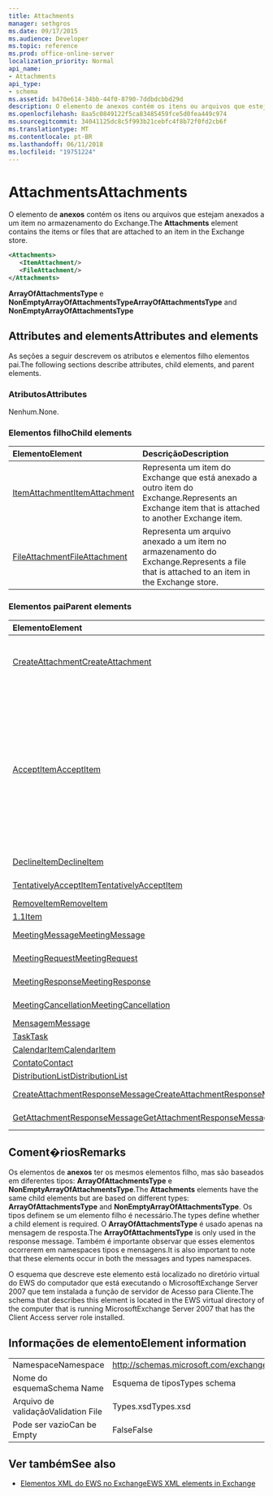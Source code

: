 ```yaml
---
title: Attachments
manager: sethgros
ms.date: 09/17/2015
ms.audience: Developer
ms.topic: reference
ms.prod: office-online-server
localization_priority: Normal
api_name:
- Attachments
api_type:
- schema
ms.assetid: b470e614-34bb-44f0-8790-7ddbdcbbd29d
description: O elemento de anexos contém os itens ou arquivos que estejam anexados a um item no armazenamento do Exchange.
ms.openlocfilehash: 8aa5c0849122f5ca83485459fce5d0fea449c974
ms.sourcegitcommit: 34041125dc8c5f993b21cebfc4f8b72f0fd2cb6f
ms.translationtype: MT
ms.contentlocale: pt-BR
ms.lasthandoff: 06/11/2018
ms.locfileid: "19751224"
---
```

# <a name="attachments"></a><span data-ttu-id="6b86b-103">Attachments</span><span class="sxs-lookup"><span data-stu-id="6b86b-103">Attachments</span></span>

<span data-ttu-id="6b86b-104">O elemento de **anexos** contém os itens ou arquivos que estejam anexados a um item no armazenamento do Exchange.</span><span class="sxs-lookup"><span data-stu-id="6b86b-104">The **Attachments** element contains the items or files that are attached to an item in the Exchange store.</span></span> 
  
```xml
<Attachments>
   <ItemAttachment/>
   <FileAttachment/>
</Attachments>
```

 <span data-ttu-id="6b86b-105">**ArrayOfAttachmentsType** e **NonEmptyArrayOfAttachmentsType**</span><span class="sxs-lookup"><span data-stu-id="6b86b-105">**ArrayOfAttachmentsType** and **NonEmptyArrayOfAttachmentsType**</span></span>
## <a name="attributes-and-elements"></a><span data-ttu-id="6b86b-106">Attributes and elements</span><span class="sxs-lookup"><span data-stu-id="6b86b-106">Attributes and elements</span></span>

<span data-ttu-id="6b86b-107">As seções a seguir descrevem os atributos e elementos filho elementos pai.</span><span class="sxs-lookup"><span data-stu-id="6b86b-107">The following sections describe attributes, child elements, and parent elements.</span></span>
  
### <a name="attributes"></a><span data-ttu-id="6b86b-108">Atributos</span><span class="sxs-lookup"><span data-stu-id="6b86b-108">Attributes</span></span>

<span data-ttu-id="6b86b-109">Nenhum.</span><span class="sxs-lookup"><span data-stu-id="6b86b-109">None.</span></span>
  
### <a name="child-elements"></a><span data-ttu-id="6b86b-110">Elementos filho</span><span class="sxs-lookup"><span data-stu-id="6b86b-110">Child elements</span></span>

|<span data-ttu-id="6b86b-111">**Elemento**</span><span class="sxs-lookup"><span data-stu-id="6b86b-111">**Element**</span></span>|<span data-ttu-id="6b86b-112">**Descrição**</span><span class="sxs-lookup"><span data-stu-id="6b86b-112">**Description**</span></span>|
|:-----|:-----|
|[<span data-ttu-id="6b86b-113">ItemAttachment</span><span class="sxs-lookup"><span data-stu-id="6b86b-113">ItemAttachment</span></span>](itemattachment.md) <br/> |<span data-ttu-id="6b86b-114">Representa um item do Exchange que está anexado a outro item do Exchange.</span><span class="sxs-lookup"><span data-stu-id="6b86b-114">Represents an Exchange item that is attached to another Exchange item.</span></span>  <br/> |
|[<span data-ttu-id="6b86b-115">FileAttachment</span><span class="sxs-lookup"><span data-stu-id="6b86b-115">FileAttachment</span></span>](fileattachment.md) <br/> |<span data-ttu-id="6b86b-116">Representa um arquivo anexado a um item no armazenamento do Exchange.</span><span class="sxs-lookup"><span data-stu-id="6b86b-116">Represents a file that is attached to an item in the Exchange store.</span></span>  <br/> |
   
### <a name="parent-elements"></a><span data-ttu-id="6b86b-117">Elementos pai</span><span class="sxs-lookup"><span data-stu-id="6b86b-117">Parent elements</span></span>

|<span data-ttu-id="6b86b-118">**Elemento**</span><span class="sxs-lookup"><span data-stu-id="6b86b-118">**Element**</span></span>|<span data-ttu-id="6b86b-119">**Descrição**</span><span class="sxs-lookup"><span data-stu-id="6b86b-119">**Description**</span></span>|
|:-----|:-----|
|[<span data-ttu-id="6b86b-120">CreateAttachment</span><span class="sxs-lookup"><span data-stu-id="6b86b-120">CreateAttachment</span></span>](createattachment.md) <br/> |<span data-ttu-id="6b86b-121">Define uma solicitação para criar um anexo a um item no armazenamento do Exchange.</span><span class="sxs-lookup"><span data-stu-id="6b86b-121">Defines a request to create an attachment to an item in the Exchange store.</span></span><br/><br/> <span data-ttu-id="6b86b-122">Este é a expressão XPath para esse elemento:`/CreateAttachment`</span><span class="sxs-lookup"><span data-stu-id="6b86b-122">The following is the XPath expression to this element:  `/CreateAttachment`</span></span> <br/> |
|[<span data-ttu-id="6b86b-123">AcceptItem</span><span class="sxs-lookup"><span data-stu-id="6b86b-123">AcceptItem</span></span>](acceptitem.md) <br/> | <span data-ttu-id="6b86b-124">Representa uma resposta de aceitar a uma solicitação de reunião.</span><span class="sxs-lookup"><span data-stu-id="6b86b-124">Represents an Accept reply to a meeting request.</span></span><br/><br/><span data-ttu-id="6b86b-125">A seguir estão algumas das expressões XPath para esse elemento:</span><span class="sxs-lookup"><span data-stu-id="6b86b-125">The following are some of the XPath expressions to this element:</span></span><ul><li>`/CreateItem/Items`</li><li>`/MeetingRequest/ConflictingMeetings` </li><li>`/SetItemField/CalendarItem/ConflictingMeetings`</li><li>`/AppendToItemField/CalendarItem/ConflictingMeetings`</li><li>`/AcceptItem/Attachments/ItemAttachment/CalendarItem/ConflictingMeetings`</li><li>`/DeclineItem/Attachments/ItemAttachment/CalendarItem/ConflictingMeetings`</li><li>`/UpdateItem/ItemChanges/ItemChange/Updates/AppendToItemField/CalendarItem/AdjacentMeetings`</li><li>`/CreateAttachmentResponseMessage/Attachments/ItemAttachment/CalendarItem/AdjacentMeetings`</li><li>`/GetAttachmentResponseMessage/Attachments/ItemAttachment/CalendarItem/AdjacentMeetings`</li></ul> |
|[<span data-ttu-id="6b86b-126">DeclineItem</span><span class="sxs-lookup"><span data-stu-id="6b86b-126">DeclineItem</span></span>](declineitem.md) <br/> |<span data-ttu-id="6b86b-127">Representa uma resposta recusar a uma solicitação de reunião.</span><span class="sxs-lookup"><span data-stu-id="6b86b-127">Represents a Decline reply to a meeting request.</span></span>  <br/> |
|[<span data-ttu-id="6b86b-128">TentativelyAcceptItem</span><span class="sxs-lookup"><span data-stu-id="6b86b-128">TentativelyAcceptItem</span></span>](tentativelyacceptitem.md) <br/> |<span data-ttu-id="6b86b-129">Representa um provisório responde a uma solicitação de reunião.</span><span class="sxs-lookup"><span data-stu-id="6b86b-129">Represents a Tentative reply to a meeting request.</span></span>  <br/> |
|[<span data-ttu-id="6b86b-130">RemoveItem</span><span class="sxs-lookup"><span data-stu-id="6b86b-130">RemoveItem</span></span>](removeitem.md) <br/> |<span data-ttu-id="6b86b-131">Remove um item de armazenamento do Exchange.</span><span class="sxs-lookup"><span data-stu-id="6b86b-131">Removes an item from the Exchange store.</span></span>  <br/> |
|[<span data-ttu-id="6b86b-132">1.1</span><span class="sxs-lookup"><span data-stu-id="6b86b-132">Item</span></span>](item.md) <br/> |<span data-ttu-id="6b86b-133">Representa um item genérico do Exchange.</span><span class="sxs-lookup"><span data-stu-id="6b86b-133">Represents a generic Exchange item.</span></span>  <br/> |
|[<span data-ttu-id="6b86b-134">MeetingMessage</span><span class="sxs-lookup"><span data-stu-id="6b86b-134">MeetingMessage</span></span>](meetingmessage.md) <br/> |<span data-ttu-id="6b86b-135">Representa uma reunião no armazenamento do Exchange.</span><span class="sxs-lookup"><span data-stu-id="6b86b-135">Represents a meeting in the Exchange store.</span></span>  <br/> |
|[<span data-ttu-id="6b86b-136">MeetingRequest</span><span class="sxs-lookup"><span data-stu-id="6b86b-136">MeetingRequest</span></span>](meetingrequest.md) <br/> |<span data-ttu-id="6b86b-137">Representa uma solicitação de reunião no armazenamento do Exchange.</span><span class="sxs-lookup"><span data-stu-id="6b86b-137">Represents a meeting request in the Exchange store.</span></span>  <br/> |
|[<span data-ttu-id="6b86b-138">MeetingResponse</span><span class="sxs-lookup"><span data-stu-id="6b86b-138">MeetingResponse</span></span>](meetingresponse.md) <br/> |<span data-ttu-id="6b86b-139">Representa uma resposta de reunião no armazenamento do Exchange.</span><span class="sxs-lookup"><span data-stu-id="6b86b-139">Represents a meeting response in the Exchange store.</span></span>  <br/> |
|[<span data-ttu-id="6b86b-140">MeetingCancellation</span><span class="sxs-lookup"><span data-stu-id="6b86b-140">MeetingCancellation</span></span>](meetingcancellation.md) <br/> |<span data-ttu-id="6b86b-141">Representa o cancelamento da reunião no armazenamento do Exchange.</span><span class="sxs-lookup"><span data-stu-id="6b86b-141">Represents a meeting cancellation in the Exchange store.</span></span>  <br/> |
|[<span data-ttu-id="6b86b-142">Mensagem</span><span class="sxs-lookup"><span data-stu-id="6b86b-142">Message</span></span>](message-ex15websvcsotherref.md) <br/> |<span data-ttu-id="6b86b-143">Representa uma mensagem de email do Exchange.</span><span class="sxs-lookup"><span data-stu-id="6b86b-143">Represents an Exchange e-mail message.</span></span>  <br/> |
|[<span data-ttu-id="6b86b-144">Task</span><span class="sxs-lookup"><span data-stu-id="6b86b-144">Task</span></span>](task.md) <br/> |<span data-ttu-id="6b86b-145">Representa uma tarefa no armazenamento do Exchange.</span><span class="sxs-lookup"><span data-stu-id="6b86b-145">Represents a task in the Exchange store.</span></span>  <br/> |
|[<span data-ttu-id="6b86b-146">CalendarItem</span><span class="sxs-lookup"><span data-stu-id="6b86b-146">CalendarItem</span></span>](calendaritem.md) <br/> |<span data-ttu-id="6b86b-147">Representa um item de calendário do Exchange.</span><span class="sxs-lookup"><span data-stu-id="6b86b-147">Represents an Exchange calendar item.</span></span>  <br/> |
|[<span data-ttu-id="6b86b-148">Contato</span><span class="sxs-lookup"><span data-stu-id="6b86b-148">Contact</span></span>](contact.md) <br/> |<span data-ttu-id="6b86b-149">Representa um item de contato do Exchange.</span><span class="sxs-lookup"><span data-stu-id="6b86b-149">Represents an Exchange contact item.</span></span>  <br/> |
|[<span data-ttu-id="6b86b-150">DistributionList</span><span class="sxs-lookup"><span data-stu-id="6b86b-150">DistributionList</span></span>](distributionlist.md) <br/> |<span data-ttu-id="6b86b-151">Representa uma lista de distribuição.</span><span class="sxs-lookup"><span data-stu-id="6b86b-151">Represents a distribution list.</span></span>  <br/> |
|[<span data-ttu-id="6b86b-152">CreateAttachmentResponseMessage</span><span class="sxs-lookup"><span data-stu-id="6b86b-152">CreateAttachmentResponseMessage</span></span>](createattachmentresponsemessage.md) <br/> |<span data-ttu-id="6b86b-153">Contém o status e o resultado de uma única solicitação CreateAttachment.</span><span class="sxs-lookup"><span data-stu-id="6b86b-153">Contains the status and result of a single CreateAttachment request.</span></span>  <br/> |
|[<span data-ttu-id="6b86b-154">GetAttachmentResponseMessage</span><span class="sxs-lookup"><span data-stu-id="6b86b-154">GetAttachmentResponseMessage</span></span>](getattachmentresponsemessage.md) <br/> |<span data-ttu-id="6b86b-155">Contém o status e o resultado de uma solicitação de GetAttachment.</span><span class="sxs-lookup"><span data-stu-id="6b86b-155">Contains the status and result of a GetAttachment request.</span></span>  <br/> |
   
## <a name="remarks"></a><span data-ttu-id="6b86b-156">Coment�rios</span><span class="sxs-lookup"><span data-stu-id="6b86b-156">Remarks</span></span>

<span data-ttu-id="6b86b-157">Os elementos de **anexos** ter os mesmos elementos filho, mas são baseados em diferentes tipos: **ArrayOfAttachmentsType** e **NonEmptyArrayOfAttachmentsType**.</span><span class="sxs-lookup"><span data-stu-id="6b86b-157">The **Attachments** elements have the same child elements but are based on different types: **ArrayOfAttachmentsType** and **NonEmptyArrayOfAttachmentsType**.</span></span> <span data-ttu-id="6b86b-158">Os tipos definem se um elemento filho é necessário.</span><span class="sxs-lookup"><span data-stu-id="6b86b-158">The types define whether a child element is required.</span></span> <span data-ttu-id="6b86b-159">O **ArrayOfAttachmentsType** é usado apenas na mensagem de resposta.</span><span class="sxs-lookup"><span data-stu-id="6b86b-159">The **ArrayOfAttachmentsType** is only used in the response message.</span></span> <span data-ttu-id="6b86b-160">Também é importante observar que esses elementos ocorrerem em namespaces tipos e mensagens.</span><span class="sxs-lookup"><span data-stu-id="6b86b-160">It is also important to note that these elements occur in both the messages and types namespaces.</span></span> 
  
<span data-ttu-id="6b86b-161">O esquema que descreve este elemento está localizado no diretório virtual do EWS do computador que está executando o MicrosoftExchange Server 2007 que tem instalada a função de servidor de Acesso para Cliente.</span><span class="sxs-lookup"><span data-stu-id="6b86b-161">The schema that describes this element is located in the EWS virtual directory of the computer that is running MicrosoftExchange Server 2007 that has the Client Access server role installed.</span></span>
  
## <a name="element-information"></a><span data-ttu-id="6b86b-162">Informações de elemento</span><span class="sxs-lookup"><span data-stu-id="6b86b-162">Element information</span></span>

|||
|:-----|:-----|
|<span data-ttu-id="6b86b-163">Namespace</span><span class="sxs-lookup"><span data-stu-id="6b86b-163">Namespace</span></span>  <br/> |http://schemas.microsoft.com/exchange/services/2006/types  <br/> |
|<span data-ttu-id="6b86b-164">Nome do esquema</span><span class="sxs-lookup"><span data-stu-id="6b86b-164">Schema Name</span></span>  <br/> |<span data-ttu-id="6b86b-165">Esquema de tipos</span><span class="sxs-lookup"><span data-stu-id="6b86b-165">Types schema</span></span>  <br/> |
|<span data-ttu-id="6b86b-166">Arquivo de validação</span><span class="sxs-lookup"><span data-stu-id="6b86b-166">Validation File</span></span>  <br/> |<span data-ttu-id="6b86b-167">Types.xsd</span><span class="sxs-lookup"><span data-stu-id="6b86b-167">Types.xsd</span></span>  <br/> |
|<span data-ttu-id="6b86b-168">Pode ser vazio</span><span class="sxs-lookup"><span data-stu-id="6b86b-168">Can be Empty</span></span>  <br/> |<span data-ttu-id="6b86b-169">False</span><span class="sxs-lookup"><span data-stu-id="6b86b-169">False</span></span>  <br/> |
   
## <a name="see-also"></a><span data-ttu-id="6b86b-170">Ver também</span><span class="sxs-lookup"><span data-stu-id="6b86b-170">See also</span></span>

- [<span data-ttu-id="6b86b-171">Elementos XML do EWS no Exchange</span><span class="sxs-lookup"><span data-stu-id="6b86b-171">EWS XML elements in Exchange</span></span>](ews-xml-elements-in-exchange.md)

